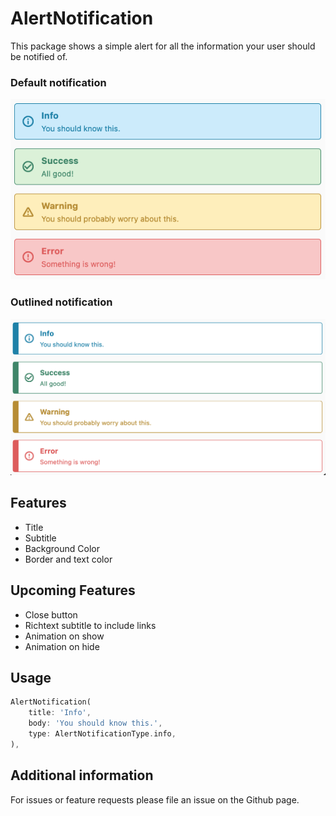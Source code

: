 # AlertNotification

This package shows a simple alert for all the information your user should be
notified of.

### Default notification

![Default Notification](images/notify1.png)

### Outlined notification

![Outlined Notification](images/notify2.png)

## Features

* Title
* Subtitle
* Background Color
* Border and text color

## Upcoming Features

* Close button
* Richtext subtitle to include links
* Animation on show
* Animation on hide

## Usage

```dart
AlertNotification(
    title: 'Info',
    body: 'You should know this.',
    type: AlertNotificationType.info,
),
```

## Additional information

For issues or feature requests please file an issue on the Github page.
